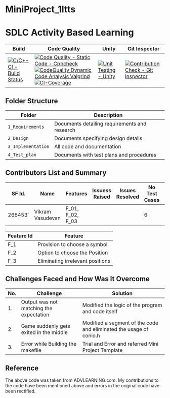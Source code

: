 # MiniProject_1ltts
# SDLC Activity Based Learning
Build | Code Quality | Unity | Git Inspector
|---------|------------|-----------|----------------
[![C/C++ CI - Build Status](https://github.com/vikramsvdd/MiniProject_TicTacToeGamehub/actions/workflows/build.yml/badge.svg)](https://github.com/vikramsvdd/MiniProject_TicTacToeGamehub/actions/workflows/build.yml)|[![Code Quality - Static Code - Cppcheck](https://github.com/vikramsvdd/MiniProject_TicTacToeGamehub/actions/workflows/cppcheck.yml/badge.svg)](https://github.com/vikramsvdd/MiniProject_TicTacToeGamehub/actions/workflows/cppcheck.yml)[![CodeQuality Dynamic Code Analysis Valgrind](https://github.com/vikramsvdd/MiniProject_TicTacToeGamehub/actions/workflows/CodeQuality_Dynamic.yml/badge.svg)](https://github.com/vikramsvdd/MiniProject_TicTacToeGamehub/actions/workflows/CodeQuality_Dynamic.yml)[![CI-Coverage](https://github.com/vikramsvdd/MiniProject_TicTacToeGamehub/actions/workflows/gcov.yml/badge.svg)](https://github.com/vikramsvdd/MiniProject_TicTacToeGamehub/actions/workflows/gcov.yml)| [![Unit Testing - Unity](https://github.com/vikramsvdd/MiniProject_TicTacToeGamehub/actions/workflows/unity.yml/badge.svg)](https://github.com/vikramsvdd/MiniProject_TicTacToeGamehub/actions/workflows/unity.yml) | [![Contribution Check - Git Inspector](https://github.com/vikramsvdd/MiniProject_TicTacToeGamehub/actions/workflows/gitinspector.yml/badge.svg)](https://github.com/vikramsvdd/MiniProject_TicTacToeGamehub/actions/workflows/gitinspector.yml)

## Folder Structure
Folder             | Description
-------------------| -----------------------------------------
`1_Requirements`   | Documents detailing requirements and research
`2_Design`         | Documents specifying design details
`3_Implementation` | All code and documentation
`4_Test_plan`      | Documents with test plans and procedures

## Contributors List and Summary

SF Id. |  Name   |    Features    | Issuess Raised |Issues Resolved|No Test Cases|Test Case Pass
-------|---------|----------------|----------------|---------------|-------------|--------------
266453` | Vikram Vasudevan  | F_01, F_02, F_03 |     |  | 6 |  6   

| Feature Id | Feature |
| -----------|---------|
|F_1| Provision to choose a symbol |
|F_2| Option to choose the Position  |
|F_3| Eliminating irrelevant positions |

## Challenges Faced and How Was It Overcome
| No. | Challenge | Solution
|-----|-----------|--------
|1. | Output was not matching the expectation | Modified the logic of the program and code itself 
|2. | Game suddenly gets exited in the middle | Modified a segment of the code and eliminated the usage of conio.h |
|3. | Error while Building the makefile | Trial and Error and referred Mini Project Template

## Reference
The above code was taken from ADVLEARNING.com. My contributions to the code have been mentioned above and errors in the original code have been rectified. 

